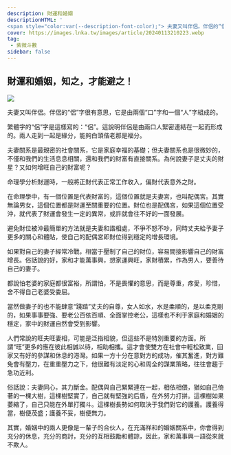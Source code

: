 ```yaml
---
description: 財運和婚姻
descriptionHTML: '
<span style="color:var(--description-font-color);"> 夫妻又叫伴侶。伴侶的“侶”字很有意思，它是由兩個“口”字和一個“人”字組成的。</span>'
cover: https://images.lnka.tw/images/article/20240113210223.webp
tag:
 - 紫微斗數
sidebar: false
---
```


## 財運和婚姻，知之，才能避之！

![](https://images.lnka.tw/images/article/20240113210223.webp)

夫妻又叫伴侶。伴侶的“侶”字很有意思，它是由兩個“口”字和一個“人”字組成的。

繁體字的“侶”字是這樣寫的：“侶”。這說明伴侶是由兩口人緊密連結在一起而形成的。兩人走到一起是緣分，能夠白頭偕老那是福分。

夫妻關系是最親密的社會關系，它是家庭幸福的基礎；但夫妻關系也是很微妙的，不僅和我們的生活息息相關，還和我們的財富有直接關系。為何說妻子是丈夫的財星？又如何增旺自己的財富呢？

命理學分析財運時，一般將正財代表正常工作收入，偏財代表意外之財。

在命理學中，有一個位置是代表財富的，這個位置就是夫妻宮，也叫配偶宮。其實無論男女，這個位置都是財運至關重要的位置。財位也是配偶宮，如果這個位置受沖，就代表了財運會發生一定的異常，或許就會往不好的一面發展。

避免財位被沖最簡單的方法就是夫妻和諧相處，不爭不怒不吵，同時丈夫給予妻子更多的關心和體貼，使自己的配偶宮即財位得到穩定的增長環境。

如果對自己的妻子經常冷戰，相當于壓制了自己的財位，容易間接影響自己的財富增長。俗話說的好，家和才能萬事興，想家運興旺，家財積累，作為男人，要善待自己的妻子。

都說怕老婆的家庭都很富裕，所謂怕，不是畏懼的意思，而是尊重，疼愛，珍惜，舍不得自己老婆受委屈。

當然做妻子的也不能肆意“踐踏”丈夫的自尊，女人如水，水是柔順的，是以柔克剛的，如果事事要強、要老公百依百順、全面掌控老公，這樣也不利于家庭和婚姻的穩定，家中的財運自然會受到影響。

人們常說的旺夫旺妻相，可能是泛指相貌，但這些不是特別重要的方面。所謂“旺”更多的應在彼此相誠以待，相助相攜。這才會使雙方在社會中輕松致業，回家又有好的參謀和休息的港灣。如果一方十分在意對方的成功，催其奮進，對方難免會有壓力，在重重壓力之下，他很難有淡定的心和周全的謀業策略，往往會趨于急功近利。

俗話說：夫妻同心，其力斷金。配偶與自己緊緊連在一起，相依相偎，猶如自己倚著的一棵大樹，這棵樹堅實了，自己就有堅強的后盾，在外努力打拼。這棵樹如果萎縮了，自己只能在外單打獨斗。這棵樹長勢如何取決于我們對它的護養。護養得當，樹便茂盛；護養不妥，樹便無力。

其實，婚姻中的兩人更像是一輩子的合伙人，在充滿祥和的婚姻關系中，你會得到充分的休息，充分的商討，充分的互相鼓勵和體諒，因此，家和萬事興一語從來就不欺人。
